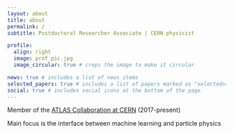 ```yaml
---
layout: about
title: about
permalink: /
subtitle: Postdoctoral Researcher Associate | CERN physicist 

profile:
  align: right
  image: prof_pic.jpg
  image_circular: true # crops the image to make it circular

news: true # includes a list of news items
selected_papers: true # includes a list of papers marked as "selected={true}"
social: true # includes social icons at the bottom of the page
---
```


Member of the <a href='https://atlas.cern/'>ATLAS Collaboration at CERN</a> (2017-present)

Main focus is the interface between machine learning and particle physics